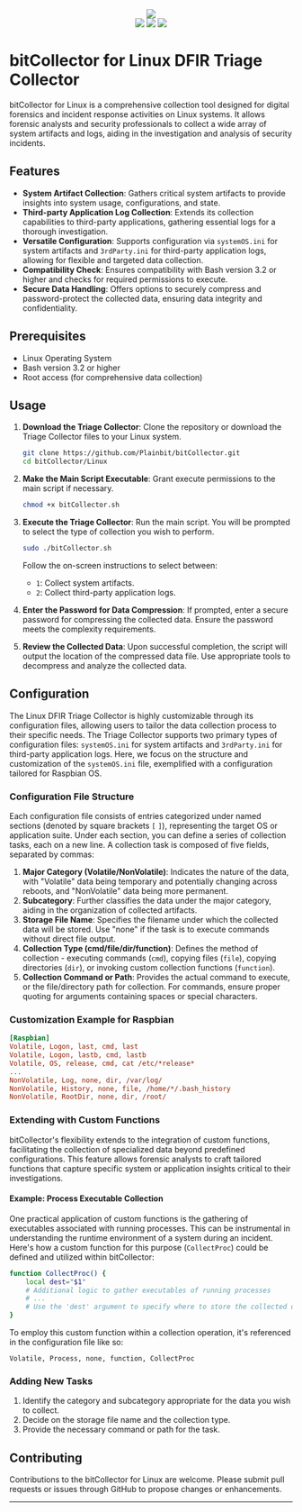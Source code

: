 <div align="center">
	<img src="https://github.com/Plainbit/bitColletor/raw/main/img/Logo.png" />
</div>

<div align="center">
    <img src="https://img.shields.io/badge/linux-FCC624?style=flat&logo=linux&logoColor=white" />
	<img src="https://img.shields.io/badge/gnubash-4EAA25?style=flat&logo=gnubash&logoColor=white" />
	<img src="https://img.shields.io/badge/visualstudiocode-007ACC?style=flat&logo=visualstudiocode&logoColor=white" />
</div>

# bitCollector for Linux DFIR Triage Collector

bitCollector for Linux  is a comprehensive collection tool designed for digital forensics and incident response activities on Linux systems. It allows forensic analysts and security professionals to collect a wide array of system artifacts and logs, aiding in the investigation and analysis of security incidents.

## Features

- **System Artifact Collection**: Gathers critical system artifacts to provide insights into system usage, configurations, and state.
- **Third-party Application Log Collection**: Extends its collection capabilities to third-party applications, gathering essential logs for a thorough investigation.
- **Versatile Configuration**: Supports configuration via `systemOS.ini` for system artifacts and `3rdParty.ini` for third-party application logs, allowing for flexible and targeted data collection.
- **Compatibility Check**: Ensures compatibility with Bash version 3.2 or higher and checks for required permissions to execute.
- **Secure Data Handling**: Offers options to securely compress and password-protect the collected data, ensuring data integrity and confidentiality.
## Prerequisites

- Linux Operating System
- Bash version 3.2 or higher
- Root access (for comprehensive data collection)

## Usage

1. **Download the Triage Collector**: Clone the repository or download the Triage Collector files to your Linux system.

    ```bash
    git clone https://github.com/Plainbit/bitCollector.git
    cd bitCollector/Linux
    ```

2. **Make the Main Script Executable**: Grant execute permissions to the main script if necessary.

    ```bash
    chmod +x bitCollector.sh
    ```

3. **Execute the Triage Collector**: Run the main script. You will be prompted to select the type of collection you wish to perform.

    ```bash
    sudo ./bitCollector.sh
    ```

    Follow the on-screen instructions to select between:
    
    - `1`: Collect system artifacts.
    - `2`: Collect third-party application logs.

4. **Enter the Password for Data Compression**: If prompted, enter a secure password for compressing the collected data. Ensure the password meets the complexity requirements.

5. **Review the Collected Data**: Upon successful completion, the script will output the location of the compressed data file. Use appropriate tools to decompress and analyze the collected data.

## Configuration

The Linux DFIR Triage Collector is highly customizable through its configuration files, allowing users to tailor the data collection process to their specific needs. The Triage Collector supports two primary types of configuration files: `systemOS.ini` for system artifacts and `3rdParty.ini` for third-party application logs. Here, we focus on the structure and customization of the `systemOS.ini` file, exemplified with a configuration tailored for Raspbian OS.

### Configuration File Structure

Each configuration file consists of entries categorized under named sections (denoted by square brackets `[` `]`), representing the target OS or application suite. Under each section, you can define a series of collection tasks, each on a new line. A collection task is composed of five fields, separated by commas:

1. **Major Category (Volatile/NonVolatile)**: Indicates the nature of the data, with "Volatile" data being temporary and potentially changing across reboots, and "NonVolatile" data being more permanent.
2. **Subcategory**: Further classifies the data under the major category, aiding in the organization of collected artifacts.
3. **Storage File Name**: Specifies the filename under which the collected data will be stored. Use "none" if the task is to execute commands without direct file output.
4. **Collection Type (cmd/file/dir/function)**: Defines the method of collection - executing commands (`cmd`), copying files (`file`), copying directories (`dir`), or invoking custom collection functions (`function`).
5. **Collection Command or Path**: Provides the actual command to execute, or the file/directory path for collection. For commands, ensure proper quoting for arguments containing spaces or special characters.

### Customization Example for Raspbian

```ini
[Raspbian]
Volatile, Logon, last, cmd, last
Volatile, Logon, lastb, cmd, lastb
Volatile, OS, release, cmd, cat /etc/*release*
...
NonVolatile, Log, none, dir, /var/log/
NonVolatile, History, none, file, /home/*/.bash_history
NonVolatile, RootDir, none, dir, /root/
```
### Extending with Custom Functions

bitCollector's flexibility extends to the integration of custom functions, facilitating the collection of specialized data beyond predefined configurations. This feature allows forensic analysts to craft tailored functions that capture specific system or application insights critical to their investigations.

#### Example: Process Executable Collection

One practical application of custom functions is the gathering of executables associated with running processes. This can be instrumental in understanding the runtime environment of a system during an incident. Here's how a custom function for this purpose (`CollectProc`) could be defined and utilized within bitCollector:

```bash
function CollectProc() {
    local dest="$1"
    # Additional logic to gather executables of running processes
    # ...
    # Use the 'dest' argument to specify where to store the collected data
}
```

To employ this custom function within a collection operation, it's referenced in the configuration file like so:

```
Volatile, Process, none, function, CollectProc
```

### Adding New Tasks

1. Identify the category and subcategory appropriate for the data you wish to collect.
2. Decide on the storage file name and the collection type.
3. Provide the necessary command or path for the task.

## Contributing

Contributions to the bitCollector for Linux are welcome. Please submit pull requests or issues through GitHub to propose changes or enhancements.

---
